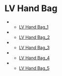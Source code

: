 # LV Hand Bag
* * [LV Hand Bag_1](./LV%20Hand%20Bag_1.md) 
* * [LV Hand Bag_2](./LV%20Hand%20Bag_2.md) 
* * [LV Hand Bag_3](./LV%20Hand%20Bag_3.md) 
* * [LV Hand Bag_4](./LV%20Hand%20Bag_4.md) 
* * [LV Hand Bag_5](./LV%20Hand%20Bag_5.md) 
